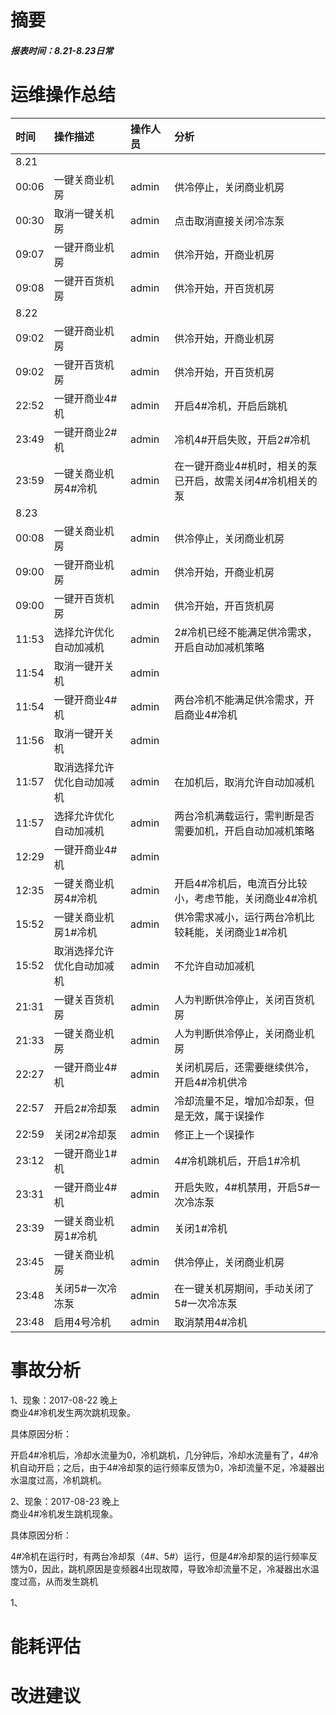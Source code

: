 # 摘要

##### 报表时间：8.21-8.23日常

# 运维操作总结

| 时间 | 操作描述 | 操作人员 | 分析 |
| :--- | :--- | :--- | :--- |
| 8.21 |  |  |  |
| 00:06 | 一键关商业机房 | admin | 供冷停止，关闭商业机房 |
| 00:30 | 取消一键关机房 | admin | 点击取消直接关闭冷冻泵 |
| 09:07 | 一键开商业机房 | admin | 供冷开始，开商业机房 |
| 09:08 | 一键开百货机房 | admin | 供冷开始，开百货机房 |
| 8.22 |  |  |  |
| 09:02 | 一键开商业机房 | admin | 供冷开始，开商业机房 |
| 09:02 | 一键开百货机房 | admin | 供冷开始，开百货机房 |
| 22:52 | 一键开商业4\#机 | admin | 开启4\#冷机，开启后跳机 |
| 23:49 | 一键开商业2\#机 | admin | 冷机4\#开启失败，开启2\#冷机 |
| 23:59 | 一键关商业机房4\#冷机 | admin | 在一键开商业4\#机时，相关的泵已开启，故需关闭4\#冷机相关的泵 |
| 8.23 |  |  |  |
| 00:08 | 一键关商业机房 | admin | 供冷停止，关闭商业机房 |
| 09:00 | 一键开商业机房 | admin | 供冷开始，开商业机房 |
| 09:00 | 一键开百货机房 | admin | 供冷开始，开百货机房 |
| 11:53 | 选择允许优化自动加减机 | admin | 2\#冷机已经不能满足供冷需求，开启自动加减机策略 |
| 11:54 | 取消一键开关机 | admin |  |
| 11:54 | 一键开商业4\#机 | admin | 两台冷机不能满足供冷需求，开启商业4\#冷机 |
| 11:56 | 取消一键开关机 | admin |  |
| 11:57 | 取消选择允许优化自动加减机 | admin | 在加机后，取消允许自动加减机 |
| 11:57 | 选择允许优化自动加减机 | admin | 两台冷机满载运行，需判断是否需要加机，开启自动加减机策略 |
| 12:29 | 一键开商业4\#机 | admin |  |
| 12:35 | 一键关商业机房4\#冷机 | admin | 开启4\#冷机后，电流百分比较小，考虑节能，关闭商业4\#冷机 |
| 15:52 | 一键关商业机房1\#冷机 | admin | 供冷需求减小，运行两台冷机比较耗能，关闭商业1\#冷机 |
| 15:52 | 取消选择允许优化自动加减机 | admin | 不允许自动加减机 |
| 21:31 | 一键关百货机房 | admin | 人为判断供冷停止，关闭百货机房 |
| 21:33 | 一键关商业机房 | admin | 人为判断供冷停止，关闭商业机房 |
| 22:27 | 一键开商业4\#机 | admin | 关闭机房后，还需要继续供冷，开启4\#冷机供冷 |
| 22:57 | 开启2\#冷却泵 | admin | 冷却流量不足，增加冷却泵，但是无效，属于误操作 |
| 22:59 | 关闭2\#冷却泵 | admin | 修正上一个误操作 |
| 23:12 | 一键开商业1\#机 | admin | 4\#冷机跳机后，开启1\#冷机 |
| 23:31 | 一键开商业4\#机 | admin | 开启失败，4\#机禁用，开启5\#一次冷冻泵 |
| 23:39 | 一键关商业机房1\#冷机 | admin | 关闭1\#冷机 |
| 23:45 | 一键关商业机房 | admin | 供冷停止，关闭商业机房 |
| 23:48 | 关闭5\#一次冷冻泵 | admin | 在一键关机房期间，手动关闭了5\#一次冷冻泵 |
| 23:48 | 启用4号冷机 | admin | 取消禁用4\#冷机 |

# 事故分析

1、现象：2017-08-22 晚上  
商业4\#冷机发生两次跳机现象。

具体原因分析：

开启4\#冷机后，冷却水流量为0，冷机跳机，几分钟后，冷却水流量有了，4\#冷机自动开启；之后，由于4\#冷却泵的运行频率反馈为0，冷却流量不足，冷凝器出水温度过高，冷机跳机。

2、现象：2017-08-23 晚上  
商业4\#冷机发生跳机现象。

具体原因分析：

4\#冷机在运行时，有两台冷却泵（4\#、5\#）运行，但是4\#冷却泵的运行频率反馈为0，因此，跳机原因是变频器4出现故障，导致冷却流量不足，冷凝器出水温度过高，从而发生跳机

1、

# 能耗评估

# 改进建议



